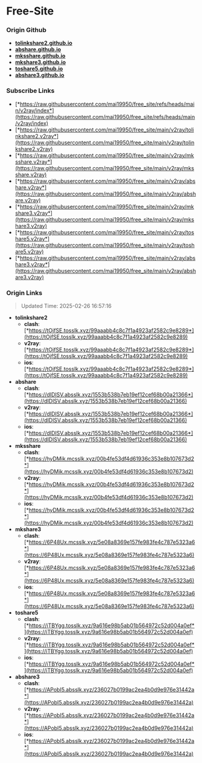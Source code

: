 # Free-Site

### Origin Github

- [**tolinkshare2.github.io**](https://github.com/tolinkshare2/tolinkshare2.github.io)
- [**abshare.github.io**](https://github.com/abshare/abshare.github.io)
- [**mksshare.github.io**](https://github.com/mksshare/mksshare.github.io)
- [**mkshare3.github.io**](https://github.com/mkshare3/mkshare3.github.io)
- [**toshare5.github.io**](https://github.com/toshare5/toshare5.github.io)
- [**abshare3.github.io**](https://github.com/abshare3/abshare3.github.io)

### Subscribe Links

- [*https://raw.githubusercontent.com/mai19950/free_site/refs/heads/main/v2ray/index*](https://raw.githubusercontent.com/mai19950/free_site/refs/heads/main/v2ray/index)
- [*https://raw.githubusercontent.com/mai19950/free_site/main/v2ray/tolinkshare2.v2ray*](https://raw.githubusercontent.com/mai19950/free_site/main/v2ray/tolinkshare2.v2ray)
- [*https://raw.githubusercontent.com/mai19950/free_site/main/v2ray/mksshare.v2ray*](https://raw.githubusercontent.com/mai19950/free_site/main/v2ray/mksshare.v2ray)
- [*https://raw.githubusercontent.com/mai19950/free_site/main/v2ray/abshare.v2ray*](https://raw.githubusercontent.com/mai19950/free_site/main/v2ray/abshare.v2ray)
- [*https://raw.githubusercontent.com/mai19950/free_site/main/v2ray/mkshare3.v2ray*](https://raw.githubusercontent.com/mai19950/free_site/main/v2ray/mkshare3.v2ray)
- [*https://raw.githubusercontent.com/mai19950/free_site/main/v2ray/toshare5.v2ray*](https://raw.githubusercontent.com/mai19950/free_site/main/v2ray/toshare5.v2ray)
- [*https://raw.githubusercontent.com/mai19950/free_site/main/v2ray/abshare3.v2ray*](https://raw.githubusercontent.com/mai19950/free_site/main/v2ray/abshare3.v2ray)

### Origin Links

> Updated Time: 2025-02-26 16:57:16

- **tolinkshare2**
  - **clash**: [*https://tOjfSE.tosslk.xyz/99aaabb4c8c7f1a4923af2582c9e8289*](https://tOjfSE.tosslk.xyz/99aaabb4c8c7f1a4923af2582c9e8289)
  - **v2ray**: [*https://tOjfSE.tosslk.xyz/99aaabb4c8c7f1a4923af2582c9e8289*](https://tOjfSE.tosslk.xyz/99aaabb4c8c7f1a4923af2582c9e8289)
  - **ios**: [*https://tOjfSE.tosslk.xyz/99aaabb4c8c7f1a4923af2582c9e8289*](https://tOjfSE.tosslk.xyz/99aaabb4c8c7f1a4923af2582c9e8289)
- **abshare**
  - **clash**: [*https://dIDlSV.absslk.xyz/1553b538b7eb19ef12cef68b00a21366*](https://dIDlSV.absslk.xyz/1553b538b7eb19ef12cef68b00a21366)
  - **v2ray**: [*https://dIDlSV.absslk.xyz/1553b538b7eb19ef12cef68b00a21366*](https://dIDlSV.absslk.xyz/1553b538b7eb19ef12cef68b00a21366)
  - **ios**: [*https://dIDlSV.absslk.xyz/1553b538b7eb19ef12cef68b00a21366*](https://dIDlSV.absslk.xyz/1553b538b7eb19ef12cef68b00a21366)
- **mksshare**
  - **clash**: [*https://hyDMik.mcsslk.xyz/00b4fe53df4d61936c353e8b107673d2*](https://hyDMik.mcsslk.xyz/00b4fe53df4d61936c353e8b107673d2)
  - **v2ray**: [*https://hyDMik.mcsslk.xyz/00b4fe53df4d61936c353e8b107673d2*](https://hyDMik.mcsslk.xyz/00b4fe53df4d61936c353e8b107673d2)
  - **ios**: [*https://hyDMik.mcsslk.xyz/00b4fe53df4d61936c353e8b107673d2*](https://hyDMik.mcsslk.xyz/00b4fe53df4d61936c353e8b107673d2)
- **mkshare3**
  - **clash**: [*https://6P48Ux.mcsslk.xyz/5e08a8369e157fe983fe4c787e5323a6*](https://6P48Ux.mcsslk.xyz/5e08a8369e157fe983fe4c787e5323a6)
  - **v2ray**: [*https://6P48Ux.mcsslk.xyz/5e08a8369e157fe983fe4c787e5323a6*](https://6P48Ux.mcsslk.xyz/5e08a8369e157fe983fe4c787e5323a6)
  - **ios**: [*https://6P48Ux.mcsslk.xyz/5e08a8369e157fe983fe4c787e5323a6*](https://6P48Ux.mcsslk.xyz/5e08a8369e157fe983fe4c787e5323a6)
- **toshare5**
  - **clash**: [*https://iTBYgg.tosslk.xyz/9a616e98b5ab01b564972c52d004a0ef*](https://iTBYgg.tosslk.xyz/9a616e98b5ab01b564972c52d004a0ef)
  - **v2ray**: [*https://iTBYgg.tosslk.xyz/9a616e98b5ab01b564972c52d004a0ef*](https://iTBYgg.tosslk.xyz/9a616e98b5ab01b564972c52d004a0ef)
  - **ios**: [*https://iTBYgg.tosslk.xyz/9a616e98b5ab01b564972c52d004a0ef*](https://iTBYgg.tosslk.xyz/9a616e98b5ab01b564972c52d004a0ef)
- **abshare3**
  - **clash**: [*https://APobI5.absslk.xyz/236027b0199ac2ea4b0d9e976e31442a*](https://APobI5.absslk.xyz/236027b0199ac2ea4b0d9e976e31442a)
  - **v2ray**: [*https://APobI5.absslk.xyz/236027b0199ac2ea4b0d9e976e31442a*](https://APobI5.absslk.xyz/236027b0199ac2ea4b0d9e976e31442a)
  - **ios**: [*https://APobI5.absslk.xyz/236027b0199ac2ea4b0d9e976e31442a*](https://APobI5.absslk.xyz/236027b0199ac2ea4b0d9e976e31442a)

